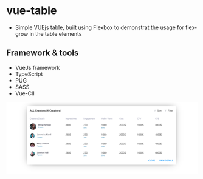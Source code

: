 # vue-table

- Simple VUEjs table, built using Flexbox to demonstrat the usage for flex-grow in the table elements

## Framework & tools
- VueJs framework
- TypeScript
- PUG
- SASS
- Vue-ClI

![project-image](src/assets/app-preview.png)

